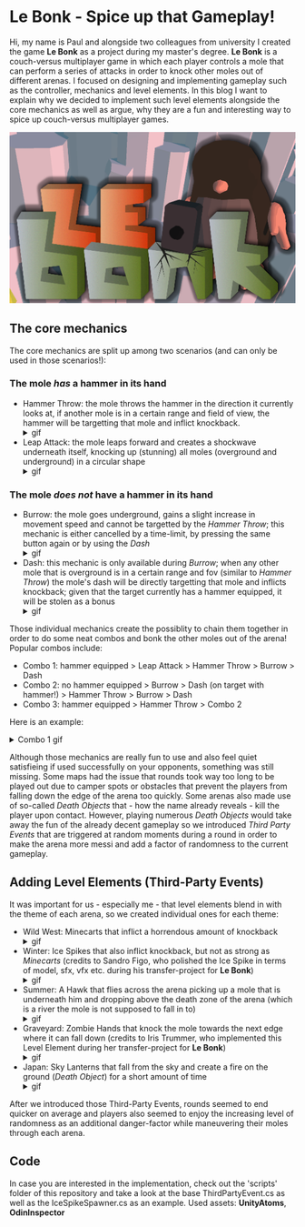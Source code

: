 # Le Bonk - Spice up that Gameplay!
Hi, my name is Paul and alongside two colleagues from university I created the game **Le Bonk** as a project during my master's degree. **Le Bonk** is a couch-versus multiplayer game in which each player controls a mole that can perform a series of attacks in order to knock other moles out of different arenas. I focused on designing and implementing gameplay such as the controller, mechanics and level elements. In this blog I want to explain why we decided to implement such level elements alongside the core mechanics as well as argue, why they are a fun and interesting way to spice up couch-versus multiplayer games.

![](https://github.com/paulp1412/lebonk-blog/blob/main/img/splash.png)

## The core mechanics
The core mechanics are split up among two scenarios (and can only be used in those scenarios!):
### The mole *has* a hammer in its hand
* Hammer Throw: the mole throws the hammer in the direction it currently looks at, if another mole is in a certain range and field of view, the hammer will be targetting that mole and inflict knockback.  <details>
        <summary>gif</summary>
        ![](https://github.com/paulp1412/lebonk-blog/blob/main/gif/hammer_throw.gif)
    </details>
* Leap Attack: the mole leaps forward and creates a shockwave underneath itself, knocking up (stunning) all moles (overground and underground) in a circular shape <details>
        <summary>gif</summary>
        ![](https://github.com/paulp1412/lebonk-blog/blob/main/gif/hammer_leap.gif)
    </details>
### The mole *does not* have a hammer in its hand
* Burrow: the mole goes underground, gains a slight increase in movement speed and cannot be targetted by the *Hammer Throw*; this mechanic is either cancelled by a time-limit, by pressing the same button again or by using the *Dash* <details>
        <summary>gif</summary>
        ![](https://github.com/paulp1412/lebonk-blog/blob/main/gif/burrow.gif)
    </details>
* Dash: this mechanic is only available during *Burrow*; when any other mole that is overground is in a certain range and fov (similar to *Hammer Throw*) the mole's dash will be directly targetting that mole and inflicts knockback; given that the target currently has a hammer equipped, it will be stolen as a bonus <details>
        <summary>gif</summary>
        ![](https://github.com/paulp1412/lebonk-blog/blob/main/gif/dash.gif)
    </details>
  

Those individual mechanics create the possiblity to chain them together in order to do some neat combos and bonk the other moles out of the arena!
Popular combos include:
* Combo 1: hammer equipped > Leap Attack > Hammer Throw > Burrow > Dash
* Combo 2: no hammer equipped > Burrow > Dash (on target with hammer!) > Hammer Throw > Burrow > Dash
* Combo 3: hammer equipped > Hammer Throw > Combo 2

Here is an example: <details>
            <summary>Combo 1 gif</summary>
            ![](https://github.com/paulp1412/lebonk-blog/blob/main/gif/combo_1.gif)
        </details>

Although those mechanics are really fun to use and also feel quiet satisfieing if used successfully on your opponents, something was still missing. Some maps had the issue that rounds took way too long to be played out due to camper spots or obstacles that prevent the players from falling down the edge of the arena too quickly. Some arenas also made use of so-called *Death Objects* that - how the name already reveals - kill the player upon contact. However, playing numerous *Death Objects* would take away the fun of the already decent gameplay so we introduced *Third Party Events* that are triggered at random moments during a round in order to make the arena more messi and add a factor of randomness to the current gameplay.

## Adding Level Elements (Third-Party Events)
It was important for us - especially me - that level elements blend in with the theme of each arena, so we created individual ones for each theme:
* Wild West: Minecarts that inflict a horrendous amount of knockback <details>
        <summary>gif</summary>
        ![](https://github.com/paulp1412/lebonk-blog/blob/main/gif/minecart.gif)
    </details>
* Winter: Ice Spikes that also inflict knockback, but not as strong as *Minecarts* (credits to Sandro Figo, who polished the Ice Spike in terms of model, sfx, vfx etc. during his transfer-project for **Le Bonk**) <details>
        <summary>gif</summary>
        ![](https://github.com/paulp1412/lebonk-blog/blob/main/gif/ice_spike.gif)
    </details>
* Summer: A Hawk that flies across the arena picking up a mole that is underneath him and dropping above the death zone of the arena (which is a river the mole is not supposed to fall in to)<details>
        <summary>gif</summary>
        ![](https://github.com/paulp1412/lebonk-blog/blob/main/gif/hawk.gif)
    </details>
* Graveyard: Zombie Hands that knock the mole towards the next edge where it can fall down (credits to Iris Trummer, who implemented this Level Element during her transfer-project for **Le Bonk**)<details>
        <summary>gif</summary>
        ![](https://github.com/paulp1412/lebonk-blog/blob/main/gif/zombie_hands.gif)
    </details>
* Japan: Sky Lanterns that fall from the sky and create a fire on the ground (*Death Object*) for a short amount of time<details>
        <summary>gif</summary>
        ![](https://github.com/paulp1412/lebonk-blog/blob/main/gif/sky_lantern.gif)
    </details>

After we introduced those Third-Party Events, rounds seemed to end quicker on average and players also seemed to enjoy the increasing level of randomness as an additional danger-factor while maneuvering their moles through each arena.

## Code
In case you are interested in the implementation, check out the 'scripts' folder of this repository and take a look at the base ThirdPartyEvent.cs as well as the IceSpikeSpawner.cs as an example. Used assets: **UnityAtoms**, **OdinInspector**
